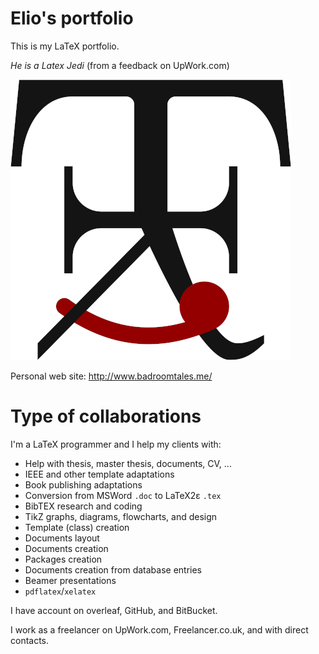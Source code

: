 # Elio's portfolio

This is my LaTeX portfolio.

*He is a Latex Jedi* (from a feedback on UpWork.com)

![My Logo](/TikZimages/logoofficial.png)

Personal web site: http://www.badroomtales.me/

# Type of collaborations

I'm a LaTeX programmer and I help my clients with:

* Help with thesis, master thesis, documents, CV, ...
* IEEE and other template adaptations
* Book publishing adaptations
* Conversion from MSWord `.doc` to LaTeX2ε `.tex`
* BibTEX research and coding
* TikZ graphs, diagrams, flowcharts, and design
* Template (class) creation
* Documents layout
* Documents creation
* Packages creation
* Documents creation from database entries
* Beamer presentations
* `pdflatex`/`xelatex`

I have account on overleaf, GitHub, and BitBucket.

I work as a freelancer on UpWork.com, Freelancer.co.uk, and with direct contacts.
